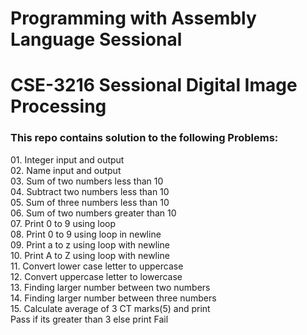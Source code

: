 # Programming with Assembly Language Sessional
# CSE-3216 Sessional Digital Image Processing
<h3>This repo contains solution to the following Problems:</h3>
<p>
01. Integer input and output <br>
02. Name input and output <br>
03. Sum of two numbers less than 10 <br>
04. Subtract two numbers less than 10 <br>
05. Sum of three numbers less than 10 <br>
06. Sum of two numbers greater than 10 <br>
07. Print 0 to 9 using loop <br>
08. Print 0 to 9 using loop in newline <br>
09. Print a to z using loop with newline <br>
10. Print A to Z using loop with newline <br>
11. Convert lower case letter to uppercase <br>
12. Convert uppercase letter to lowercase <br>
13. Finding larger number between two numbers<br> 
14. Finding larger number between three numbers <br>
15. Calculate average of 3 CT marks(5) and print <br>
    Pass if its greater than 3 else print Fail 
</p>
